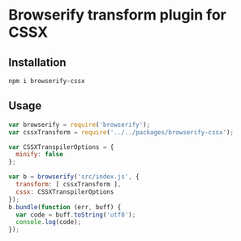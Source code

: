 # Browserify transform plugin for CSSX

## Installation

```
npm i browserify-cssx
```

## Usage

```js
var browserify = require('browserify');
var cssxTransform = require('../../packages/browserify-cssx');

var CSSXTranspilerOptions = {
  minify: false
};

var b = browserify('src/index.js', {
  transform: [ cssxTransform ],
  cssx: CSSXTranspilerOptions
});
b.bundle(function (err, buff) {
  var code = buff.toString('utf8');
  console.log(code);
});   
```